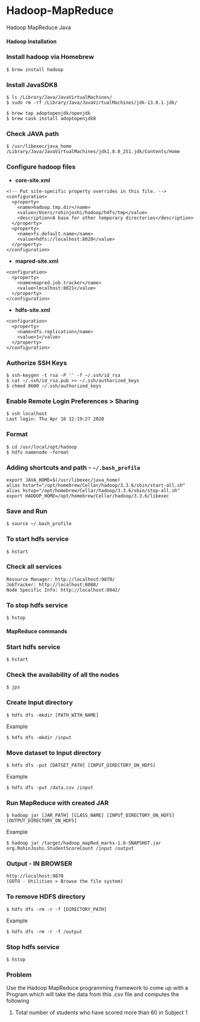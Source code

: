 # Hadoop-MapReduce
Hadoop MapReduce Java 

#### Hadoop Installation
### Install hadoop via Homebrew
```
$ brew install hadoop
```
### Install JavaSDK8
```
$ ls /Library/Java/JavaVirtualMachines/
$ sudo rm -rf /Library/Java/JavaVirtualMachines/jdk-13.0.1.jdk/

$ brew tap adoptopenjdk/openjdk
$ brew cask install adoptopenjdk8
```
### Check JAVA path
```
$ /usr/libexec/java_home
/Library/Java/JavaVirtualMachines/jdk1.8.0_251.jdk/Contents/Home
```

### Configure hadoop files
* **core-site.xml**
```
<!-- Put site-specific property overrides in this file. -->
<configuration>
  <property>
    <name>hadoop.tmp.dir</name>
    <value>/Users/rohinjoshi/hadoop/hdfs/tmp</value>
    <description>A base for other temporary directories</description>             
  </property>
  <property>
    <name>fs.default.name</name>
    <value>hdfs://localhost:8020</value>
  </property>
</configuration>
```

* **mapred-site.xml**
```
<configuration>
  <property>
    <name>mapred.job.tracker</name>
    <value>localhost:8021</value>
  </property>
</configuration>
```

* **hdfs-site.xml**
```
<configuration>
  <property>
    <name>dfs.replication</name>
    <value>1</value>
  </property>
</configuration>
```

### Authorize SSH Keys
```
$ ssh-keygen -t rsa -P '' -f ~/.ssh/id_rsa
$ cat ~/.ssh/id_rsa.pub >> ~/.ssh/authorized_keys
$ chmod 0600 ~/.ssh/authorized_keys
```

### Enable Remote Login Preferences > Sharing
```
$ ssh localhost
Last login: Thu Apr 16 12:19:27 2020
```
### Format
```
$ cd /usr/local/opt/hadoop
$ hdfs namenode -format
```

### Adding shortcuts and path - ```~/.bash_profile```
```
export JAVA_HOME=$(/usr/libexec/java_home)
alias hstart="/opt/homebrew/Cellar/hadoop/3.3.6/sbin/start-all.sh"
alias hstop="/opt/homebrew/Cellar/hadoop/3.3.6/sbin/stop-all.sh"
export HADOOP_HOME=/opt/homebrew/Cellar/hadoop/3.3.6/libexec
```
### Save and Run
```
$ source ~/.bash_profile
```

### To start hdfs service
```
$ hstart
```

### Check all services
```
Resource Manager: http://localhost:9870/
JobTracker: http://localhost:8088/
Node Specific Info: http://localhost:8042/
```

### To stop hdfs service
```
$ hstop
```


#### MapReduce commands
### Start hdfs service
```
$ hstart
```

### Check the availability of all the nodes
```
$ jps
```

### Create Input directory
```
$ hdfs dfs -mkdir [PATH_WITH_NAME]
```
Example
```
$ hdfs dfs -mkdir /input
```

### Move dataset to Input directory
```
$ hdfs dfs -put [DATSET_PATH] [INPUT_DIRECTORY_ON_HDFS]
```
Example
```
$ hdfs dfs -put /data.csv /input
```

### Run MapReduce with created JAR
```
$ hadoop jar [JAR_PATH] [CLASS_NAME] [INPUT_DIRECTORY_ON_HDFS]  [OUTPUT_DIRECTORY_ON_HDFS]
```
Example
```
$ hadoop jar /target/hadoop_mapRed_marks-1.0-SNAPSHOT.jar org.RohinJoshi.StudentScoreCount /input /output
```

### Output - IN BROWSER
```
http://localhost:9870
(GOTO - Utilities > Browse the file system)
```

### To remove HDFS directory
```
$ hdfs dfs -rm -r -f [DIRECTORY_PATH]
```
Example
```
$ hdfs dfs -rm -r -f /output
```

### Stop hdfs service
```
$ hstop
```

### Problem
Use the Hadoop MapReduce programming framework to come up with a Program which will take the data from this .csv file and computes the following
1. Total number of students who have scored more than 60 in Subject 1

